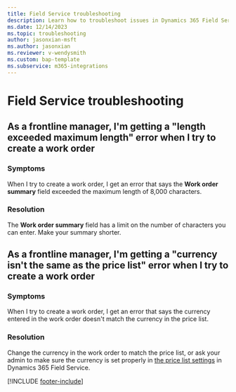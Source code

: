 ```yaml
---
title: Field Service troubleshooting
description: Learn how to troubleshoot issues in Dynamics 365 Field Service.
ms.date: 12/14/2023
ms.topic: troubleshooting
author: jasonxian-msft
ms.author: jasonxian
ms.reviewer: v-wendysmith
ms.custom: bap-template
ms.subservice: m365-integrations
---
```


# Field Service troubleshooting

## As a frontline manager, I'm getting a "length exceeded maximum length" error when I try to create a work order

### Symptoms

When I try to create a work order, I get an error that says the **Work order summary** field exceeded the maximum length of 8,000 characters.

### Resolution

The **Work order summary** field has a limit on the number of characters you can enter. Make your summary shorter.

## As a frontline manager, I'm getting a "currency isn't the same as the price list" error when I try to create a work order

### Symptoms

When I try to create a work order, I get an error that says the currency entered in the work order doesn't match the currency in the price list.

### Resolution

Change the currency in the work order to match the price list, or ask your admin to make sure the currency is set properly in [the price list settings](create-price-list.md) in Dynamics 365 Field Service.



[!INCLUDE [footer-include](../includes/footer-banner.md)]
